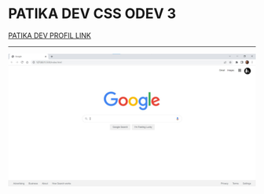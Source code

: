 # PATIKA DEV CSS ODEV 3
[PATIKA DEV PROFIL LINK](https://app.patika.dev/razumihin)

---

![Proje Görseli](/New%20Google%20clone/img/proje.jpg)



